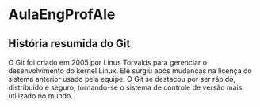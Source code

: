 # AulaEngProfAle

## História resumida do Git

O Git foi criado em 2005 por Linus Torvalds para gerenciar o desenvolvimento do kernel Linux. Ele surgiu após mudanças na licença do sistema anterior usado pela equipe. O Git se destacou por ser rápido, distribuído e seguro, tornando-se o sistema de controle de versão mais utilizado no mundo.


